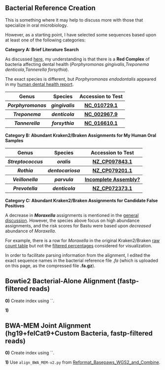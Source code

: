 ## Bacterial Reference Creation

This is something where it may help to discuss more with those that specialize in oral microbiology.

However, as a starting point, I have selected some sequences based upon at least one of the following categories:

**Category A: Brief Literature Search**

As discussed [here](https://github.com/cwarden45/Bastu_Cat_Genome/discussions/1), my understanding is that there is a **Red Complex** of bacteria affecting dental health (*Porphyromonas gingivalis*,*Treponema denticola*,*Tannerella forsythia*).

The exact species is different, but *Porphyromonas endodontalis* appeared in my [human dental health report](https://github.com/cwarden45/Bastu_Cat_Genome/discussions/1#discussioncomment-4082391).

<table>
  <tbody>
    <tr>
    	<th align="center">Genus</th>
	<th align="center">Species</th>
	 <th align="center">Accession to Test</th>
    </tr>
     <tr>
      <th align="center"><i>Porphyromonas</i></th>
      <th align="center"><i>gingivalis</i></th>
      <th align="center"><a href="https://www.ncbi.nlm.nih.gov/nuccore/NC_010729.1/">NC_010729.1</a></th>
    </tr>
     <tr>
      <th align="center"><i>Treponema</i></th>
      <th align="center"><i>denticola</i></th>
      <th align="center"><a href="https://www.ncbi.nlm.nih.gov/nuccore/NC_002967.9/">NC_002967.9</a></th>
    </tr>
     <tr>
      <th align="center"><i>Tannerella</i></th>
      <th align="center"><i>forsythia</i></th>
      <th align="center"><a href="https://www.ncbi.nlm.nih.gov/nuccore/NC_016610.1/">NC_016610.1</a></th>
    </tr>
</tbody>
</table>

**Category B: Abundant Kraken2/Braken Assignments for My Human Oral Samples**

<table>
  <tbody>
    <tr>
    	<th align="center">Genus</th>
	<th align="center">Species</th>
	 <th align="center">Accession to Test</th>
    </tr>
     <tr>
      <th align="center"><i>Streptococcus</i></th>
      <th align="center"><i>oralis</i></th>
      <th align="center"><a href="https://www.ncbi.nlm.nih.gov/nuccore/NZ_CP097843.1">NZ_CP097843.1</a></th>
    </tr>
     <tr>
      <th align="center"><i>Rothia</i></th>
      <th align="center"><i>dentocariosa</i></th>
      <th align="center"><a href="https://www.ncbi.nlm.nih.gov/nuccore/NZ_CP079201.1">NZ_CP079201.1</a></th>
    </tr>
      <tr>
      <th align="center"><i>Veillonella</i></th>
      <th align="center"><i>parvula</i></th>
      <th align="center"><a href="https://www.ncbi.nlm.nih.gov/nuccore/NZ_CABFMP000000000.1">Incomplete Assembly?</a</th>
    </tr>
      <tr>
      <th align="center"><i>Prevotella</i></th>
      <th align="center"><i>denticola</i></th>
      <th align="center"><a href="https://www.ncbi.nlm.nih.gov/nuccore/NZ_CP072373.1">NZ_CP072373.1</a</th>
    </tr>
</tbody>
</table>

**Category C: Abundant Kraken2/Braken Assignments for Candidate False Positives**

A decrease in ***Moraxella*** assignments is mentioned in the [general discussion](https://github.com/cwarden45/Bastu_Cat_Genome/discussions/1).  However, the species above focus on high abundance assignments, and the risk scores for Bastu were based upon *decreased* abundance of *Moraxella*.

For example, there is a row for *Moraxella* in the original Kraken2/Braken [raw count table](https://github.com/cwarden45/Bastu_Cat_Genome/blob/master/Basepaws_Notes/Reformat_Basepaws_WGS2_and_Combine/n29_FILTERED_Braken_genera-counts.txt) but not the [filtered percentages](https://github.com/cwarden45/Bastu_Cat_Genome/blob/master/Basepaws_Notes/Reformat_Basepaws_WGS2_and_Combine/n29_FILTERED_Braken_genera-heatmap_quantified.txt) considered for visualization.

In order to facilitate parsing information from the alignment, I edited the exact sequence names in the bacterial reference file *.fa* (which is uploaded on this page, as the compressed file **.fa.gz**).

## Bowtie2 Bacterial-Alone Alignment (fastp-filtered reads)

**0)** Create index using ``.

**1)** 

## BWA-MEM Joint Alignment (hg19+felCat9+Custom Bacteria, fastp-filtered reads)

**0)** Create index using ``.

**1)** Use `align_BWA_MEM-v2.py` from [Reformat_Basepaws_WGS2_and_Combine](https://github.com/cwarden45/Bastu_Cat_Genome/blob/master/Basepaws_Notes/Reformat_Basepaws_WGS2_and_Combine/align_BWA_MEM-v2.py).
